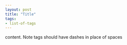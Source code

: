 ```yaml
---
layout: post
title: "Title"
tags: 
- list-of-tags
---
```


content. Note tags should have dashes in place of spaces
